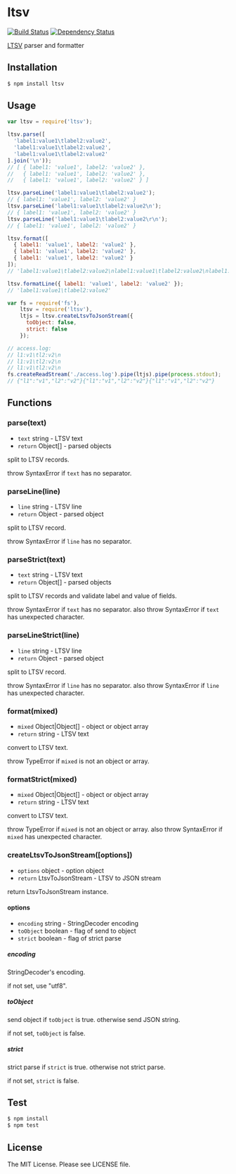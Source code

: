 # ltsv

[![Build Status](https://travis-ci.org/sasaplus1/ltsv.png)](https://travis-ci.org/sasaplus1/ltsv)
[![Dependency Status](https://gemnasium.com/sasaplus1/ltsv.png)](https://gemnasium.com/sasaplus1/ltsv)

[LTSV](http://ltsv.org/) parser and formatter

## Installation

```sh
$ npm install ltsv
```

## Usage

```js
var ltsv = require('ltsv');

ltsv.parse([
  'label1:value1\tlabel2:value2',
  'label1:value1\tlabel2:value2',
  'label1:value1\tlabel2:value2'
].join('\n'));
// [ { label1: 'value1', label2: 'value2' },
//   { label1: 'value1', label2: 'value2' },
//   { label1: 'value1', label2: 'value2' } ]

ltsv.parseLine('label1:value1\tlabel2:value2');
// { label1: 'value1', label2: 'value2' }
ltsv.parseLine('label1:value1\tlabel2:value2\n');
// { label1: 'value1', label2: 'value2' }
ltsv.parseLine('label1:value1\tlabel2:value2\r\n');
// { label1: 'value1', label2: 'value2' }

ltsv.format([
  { label1: 'value1', label2: 'value2' },
  { label1: 'value1', label2: 'value2' },
  { label1: 'value1', label2: 'value2' }
]);
// 'label1:value1\tlabel2:value2\nlabel1:value1\tlabel2:value2\nlabel1:value1\tlabel2:value2'

ltsv.formatLine({ label1: 'value1', label2: 'value2' });
// 'label1:value1\tlabel2:value2'
```

```js
var fs = require('fs'),
    ltsv = require('ltsv'),
    ltjs = ltsv.createLtsvToJsonStream({
      toObject: false,
      strict: false
    });

// access.log:
// l1:v1\tl2:v2\n
// l1:v1\tl2:v2\n
// l1:v1\tl2:v2\n
fs.createReadStream('./access.log').pipe(ltjs).pipe(process.stdout);
// {"l1":"v1","l2":"v2"}{"l1":"v1","l2":"v2"}{"l1":"v1","l2":"v2"}
```

## Functions

### parse(text)

* `text` string - LTSV text
* `return` Object[] - parsed objects

split to LTSV records.

throw SyntaxError if `text` has no separator.

### parseLine(line)

* `line` string - LTSV line
* `return` Object - parsed object

split to LTSV record.

throw SyntaxError if `line` has no separator.

### parseStrict(text)

* `text` string - LTSV text
* `return` Object[] - parsed objects

split to LTSV records and validate label and value of fields.

throw SyntaxError if `text` has no separator.
also throw SyntaxError if `text` has unexpected character.

### parseLineStrict(line)

* `line` string - LTSV line
* `return` Object - parsed object

split to LTSV record.

throw SyntaxError if `line` has no separator.
also throw SyntaxError if `line` has unexpected character.

### format(mixed)

* `mixed` Object|Object[] - object or object array
* `return` string - LTSV text

convert to LTSV text.

throw TypeError if `mixed` is not an object or array.

### formatStrict(mixed)

* `mixed` Object|Object[] - object or object array
* `return` string - LTSV text

convert to LTSV text.

throw TypeError if `mixed` is not an object or array.
also throw SyntaxError if `mixed` has unexpected character.

### createLtsvToJsonStream([options])

* `options` object - option object
* `return` LtsvToJsonStream - LTSV to JSON stream

return LtsvToJsonStream instance.

#### options

* `encoding` string - StringDecoder encoding
* `toObject` boolean - flag of send to object
* `strict` boolean - flag of strict parse

##### encoding

StringDecoder's encoding.

if not set, use "utf8".

##### toObject

send object if `toObject` is true.
otherwise send JSON string.

if not set, `toObject` is false.

##### strict

strict parse if `strict` is true.
otherwise not strict parse.

if not set, `strict` is false.

## Test

```sh
$ npm install
$ npm test
```

## License

The MIT License. Please see LICENSE file.
